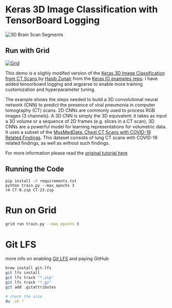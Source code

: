 # Keras 3D Image Classification with TensorBoard Logging 


![3D Brain Scan Segments](https://keras.io/img/examples/vision/3D_image_classification/3D_image_classification_19_0.png)

## Run with Grid

[![Grid](https://img.shields.io/badge/rid_AI-run-78FF96.svg?labelColor=black&logo=data:image/svg%2bxml;base64,PHN2ZyB3aWR0aD0iNDgiIGhlaWdodD0iNDgiIGZpbGw9Im5vbmUiIHhtbG5zPSJodHRwOi8vd3d3LnczLm9yZy8yMDAwL3N2ZyI+PHBhdGggZD0iTTEgMTR2MjBhMTQgMTQgMCAwMDE0IDE0aDlWMzYuOEgxMi42VjExaDIyLjV2N2gxMS4yVjE0QTE0IDE0IDAgMDAzMi40IDBIMTVBMTQgMTQgMCAwMDEgMTR6IiBmaWxsPSIjZmZmIi8+PHBhdGggZD0iTTM1LjIgNDhoMTEuMlYyNS41SDIzLjl2MTEuM2gxMS4zVjQ4eiIgZmlsbD0iI2ZmZiIvPjwvc3ZnPg==)](https://platform.grid.ai/#/runs?script=https://github.com/aribornstein/Keras3DImageClassifcation/blob/800e59c500af6a80c692d8a46b43c94505718adf/train.py&cloud=grid&instance=g4dn.xlarge&accelerators=1&disk_size=200&framework=tensorflow&script_args=grid%20train%20train.py%20--g_gpus%201%20--g_instance_type%20g4dn.xlarge%20--g_framework%20tensorflow%20--max_epochs%205)

This demo is a slighly modifed version of the [Keras 3D Image Classification from CT Scans
](https://keras.io/examples/vision/3D_image_classification/) by [Hasib Zunair](https://hasibzunair.github.io/) from the [Keras IO examples repo](https://github.com/keras-team/keras-io/tree/master/examples). I have added tensorboard logging and argparse to enable more training customization and hyperparameter tuning. 

The example shows the steps needed to build a 3D convolutional neural network (CNN) to predict the presence of viral pneumonia in computer tomography (CT) scans. 2D CNNs are commonly used to process RGB images (3 channels). A 3D CNN is simply the 3D equivalent: it takes as input a 3D volume or a sequence of 2D frames (e.g. slices in a CT scan), 3D CNNs are a powerful model for learning representations for volumetric data. It uses a subset of the [MosMedData: Chest CT Scans with COVID-19 Related Findings](https://arxiv.org/abs/2005.06465). This dataset consists of lung CT scans with COVID-19 related findings, as well as without such findings.

For more information please read the [original tutorial here](https://keras.io/examples/vision/3D_image_classification/)


## Running the Code

```
pip install -r requirements.txt
python train.py --max_epochs 3
rm CT-0.zip CT-23.zip
```

# Run on Grid
```bash
grid run train.py --max_epochs 3
```

# Git LFS
more info on enabling [Git LFS](https://git-lfs.github.com/) and paying GitHub 

```bash
brew install git-lfs
git lfs install
git lfs track "*.zip"
git lfs track "*.gz"
git add .gitattributes

# check the size
du -sh *
```
